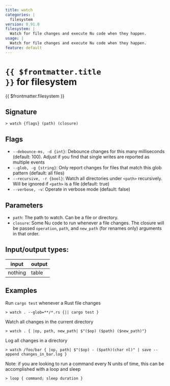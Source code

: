 ```yaml
---
title: watch
categories: |
  filesystem
version: 0.91.0
filesystem: |
  Watch for file changes and execute Nu code when they happen.
usage: |
  Watch for file changes and execute Nu code when they happen.
feature: default
---
```

<!-- This file is automatically generated. Please edit the command in https://github.com/nushell/nushell instead. -->

# <code>{{ $frontmatter.title }}</code> for filesystem

<div class='command-title'>{{ $frontmatter.filesystem }}</div>

## Signature

```> watch {flags} (path) (closure)```

## Flags

 -  `--debounce-ms, -d {int}`: Debounce changes for this many milliseconds (default: 100). Adjust if you find that single writes are reported as multiple events
 -  `--glob, -g {string}`: Only report changes for files that match this glob pattern (default: all files)
 -  `--recursive, -r {bool}`: Watch all directories under `<path>` recursively. Will be ignored if `<path>` is a file (default: true)
 -  `--verbose, -v`: Operate in verbose mode (default: false)

## Parameters

 -  `path`: The path to watch. Can be a file or directory.
 -  `closure`: Some Nu code to run whenever a file changes. The closure will be passed `operation`, `path`, and `new_path` (for renames only) arguments in that order.


## Input/output types:

| input   | output |
| ------- | ------ |
| nothing | table  |

## Examples

Run `cargo test` whenever a Rust file changes
```nu
> watch . --glob=**/*.rs {|| cargo test }

```

Watch all changes in the current directory
```nu
> watch . { |op, path, new_path| $"($op) ($path) ($new_path)"}

```

Log all changes in a directory
```nu
> watch /foo/bar { |op, path| $"($op) - ($path)(char nl)" | save --append changes_in_bar.log }

```

Note: if you are looking to run a command every N units of time, this can be accomplished with a loop and sleep
```nu
> loop { command; sleep duration }

```
